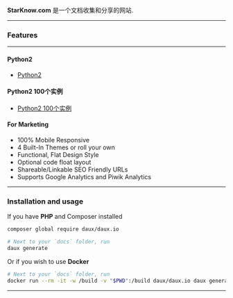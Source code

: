 <p class="HeroText">
	<strong>StarKnow.com</strong> 是一个文档收集和分享的网站.
</p>

---

### Features

---

<div class="Row">
<div class="Row__third">

#### Python2

* [Python2](01_Python2/python-tutorial.md)


</div>
<div class="Row__third">

#### Python2 100个实例

* [Python2 100个实例](02_Python2_100例/python-100-examples.md)


</div>
<div class="Row__third">

#### For Marketing

* 100% Mobile Responsive
* 4 Built-In Themes or roll your own
* Functional, Flat Design Style
* Optional code float layout
* Shareable/Linkable SEO Friendly URLs
* Supports Google Analytics and Piwik Analytics

</div>
</div>

---

### Installation and usage

If you have __PHP__ and Composer installed

```bash
composer global require daux/daux.io

# Next to your `docs` folder, run
daux generate
```

Or if you wish to use __Docker__

```bash
# Next to your `docs` folder, run
docker run --rm -it -w /build -v "$PWD":/build daux/daux.io daux generate
```

---

<!-- Google Code -->
<script type="text/javascript">
var google_conversion_id = 983836026;
var google_custom_params = window.google_tag_params;
var google_remarketing_only = true;
</script>

<script type="text/javascript" src="//www.googleadservices.com/pagead/conversion.js">
</script>
<noscript>
<div style="display:inline;">
<img height="1" width="1" style="border-style:none;" alt="" src="//googleads.g.doubleclick.net/pagead/viewthroughconversion/983836026/?value=0&amp;guid=ON&amp;script=0"/>
</div>
</noscript>
